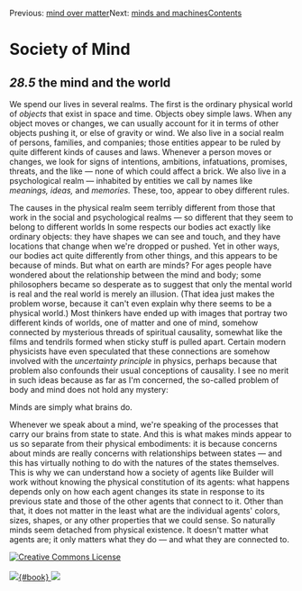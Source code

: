<div class="chapnav">

<span class="prev">Previous: [mind over
matter](./som-28.4.html)</span><span class="next">Next: [minds and
machines](./som-28.6.html)</span><span
class="contents">[Contents](index.html)</span>
<div class="titlebar">

Society of Mind
===============

</div>

</div>

*28.5* the mind and the world
-----------------------------

We spend our lives in several realms. The first is the ordinary physical
world of *objects* that exist in space and time. Objects obey simple
laws. When any object moves or changes, we can usually account for it in
terms of other objects pushing it, or else of gravity or wind. We also
live in a social realm of persons, families, and companies; those
entities appear to be ruled by quite different kinds of causes and laws.
Whenever a person moves or changes, we look for signs of intentions,
ambitions, infatuations, promises, threats, and the like — none of which
could affect a brick. We also live in a psychological realm — inhabited
by entities we call by names like *meanings,* *ideas,* and *memories.*
These, too, appear to obey different rules.

The causes in the physical realm seem terribly different from those that
work in the social and psychological realms — so different that they
seem to belong to different worlds In some respects our bodies act
exactly like ordinary objects: they have shapes we can see and touch,
and they have locations that change when we're dropped or pushed. Yet in
other ways, our bodies act quite differently from other things, and this
appears to be because of minds. But what on earth are minds? For ages
people have wondered about the relationship between the mind and body;
some philosophers became so desperate as to suggest that only the mental
world is real and the real world is merely an illusion. (That idea just
makes the problem worse, because it can't even explain why there seems
to be a physical world.) Most thinkers have ended up with images that
portray two different kinds of worlds, one of matter and one of mind,
somehow connected by mysterious threads of spiritual causality, somewhat
like the films and tendrils formed when sticky stuff is pulled apart.
Certain modern physicists have even speculated that these connections
are somehow involved with the *uncertainty principle* in physics,
perhaps because that problem also confounds their usual conceptions of
causality. I see no merit in such ideas because as far as I'm concerned,
the so-called problem of body and mind does not hold any mystery:

Minds are simply what brains do.

Whenever we speak about a mind, we're speaking of the processes that
carry our brains from state to state. And this is what makes minds
appear to us so separate from their physical embodiments: it is because
concerns about minds are really concerns with relationships between
states — and this has virtually nothing to do with the natures of the
states themselves. This is why we can understand how a society of agents
like Builder will work without knowing the physical constitution of its
agents: what happens depends only on how each agent changes its state in
response to its previous state and those of the other agents that
connect to it. Other than that, it does not matter in the least what are
the individual agents' colors, sizes, shapes, or any other properties
that we could sense. So naturally minds seem detached from physical
existence. It doesn't matter what agents are; it only matters what they
do — and what they are connected to.

<div class="footer">

[![Creative Commons
License](http://i.creativecommons.org/l/by-nc-sa/3.0/80x15.png)](http://creativecommons.org/licenses/by-nc-sa/3.0/deed.en_US)\
\
[![](./images/som_book.jpeg){#book}
![](./images/a_logo_17.gif)](http://www.amazon.com/gp/product/0671657135?ie=UTF8&camp=1789&creativeASIN=0671657135&linkCode=xm2&tag=marvinminsky)

</div>
